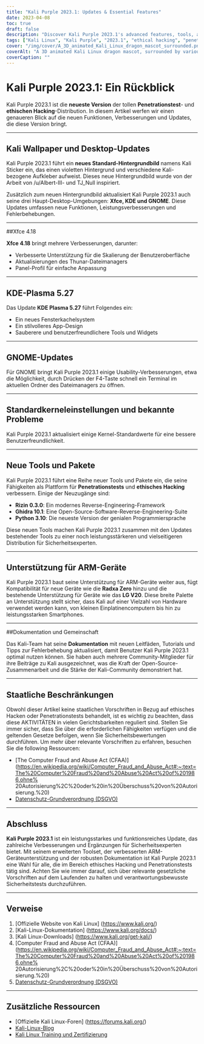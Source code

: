 ```yaml
---
title: "Kali Purple 2023.1: Updates & Essential Features"
date: 2023-04-08
toc: true
draft: false
description: "Discover Kali Purple 2023.1's advanced features, tools, and enhancements in our comprehensive review for ethical hackers and cybersecurity enthusiasts."
tags: ["Kali Linux", "Kali Purple", "2023.1", "ethical hacking", "penetration testing", "cybersecurity", "tools", "exploit framework", "Kali ARM updates", "Kali NetHunter", "Kali documentation", "Kernel support", "Bluetooth support", "LineageOS", "OneUI", "Radxa Zero", "SBC", "kernel patches", "community contributions", "Kali Discord"]
cover: "/img/cover/A_3D_animated_Kali_Linux_dragon_mascot_surrounded.png"
coverAlt: "A 3D animated Kali Linux dragon mascot, surrounded by various cybersecurity and hacking tools, sitting on top of a shield with a purple dragon on it."
coverCaption: ""
---
```


 # Kali Purple 2023.1: Ein Rückblick  Kali Purple 2023.1 ist die **neueste Version** der tollen **Penetrationstest**- und **ethischen Hacking**-Distribution. In diesem Artikel werfen wir einen genaueren Blick auf die neuen Funktionen, Verbesserungen und Updates, die diese Version bringt.  ______  ## Kali Wallpaper und Desktop-Updates  Kali Purple 2023.1 führt ein **neues Standard-Hintergrundbild** namens Kali Sticker ein, das einen violetten Hintergrund und verschiedene Kali-bezogene Aufkleber aufweist. Dieses neue Hintergrundbild wurde von der Arbeit von /u/Albert-III- und TJ_Null inspiriert.  Zusätzlich zum neuen Hintergrundbild aktualisiert Kali Purple 2023.1 auch seine drei Haupt-Desktop-Umgebungen: **Xfce, KDE und GNOME**. Diese Updates umfassen neue Funktionen, Leistungsverbesserungen und Fehlerbehebungen.  ______  ##Xfce 4.18  **Xfce 4.18** bringt mehrere Verbesserungen, darunter:  - Verbesserte Unterstützung für die Skalierung der Benutzeroberfläche - Aktualisierungen des Thunar-Dateimanagers - Panel-Profil für einfache Anpassung  ______  ## KDE-Plasma 5.27  Das Update **KDE Plasma 5.27** führt Folgendes ein:  - Ein neues Fensterkachelsystem - Ein stilvolleres App-Design - Sauberere und benutzerfreundlichere Tools und Widgets  ______  ## GNOME-Updates  Für GNOME bringt Kali Purple 2023.1 einige Usability-Verbesserungen, etwa die Möglichkeit, durch Drücken der F4-Taste schnell ein Terminal im aktuellen Ordner des Dateimanagers zu öffnen.  ______  ## Standardkerneleinstellungen und bekannte Probleme  Kali Purple 2023.1 aktualisiert einige Kernel-Standardwerte für eine bessere Benutzerfreundlichkeit.  ______  ## Neue Tools und Pakete  Kali Purple 2023.1 führt eine Reihe neuer Tools und Pakete ein, die seine Fähigkeiten als Plattform für **Penetrationstests** und **ethisches Hacking** verbessern. Einige der Neuzugänge sind:  - **Rizin 0.3.0**: Ein modernes Reverse-Engineering-Framework - **Ghidra 10.1**: Eine Open-Source-Software-Reverse-Engineering-Suite - **Python 3.10**: Die neueste Version der genialen Programmiersprache  Diese neuen Tools machen Kali Purple 2023.1 zusammen mit den Updates bestehender Tools zu einer noch leistungsstärkeren und vielseitigeren Distribution für Sicherheitsexperten.  ______  ## Unterstützung für ARM-Geräte  Kali Purple 2023.1 baut seine Unterstützung für ARM-Geräte weiter aus, fügt Kompatibilität für neue Geräte wie die **Radxa Zero** hinzu und die bestehende Unterstützung für Geräte wie das **LG V20**. Diese breite Palette an Unterstützung stellt sicher, dass Kali auf einer Vielzahl von Hardware verwendet werden kann, von kleinen Einplatinencomputern bis hin zu leistungsstarken Smartphones.  ______  ##Dokumentation und Gemeinschaft  Das Kali-Team hat seine **Dokumentation** mit neuen Leitfäden, Tutorials und Tipps zur Fehlerbehebung aktualisiert, damit Benutzer Kali Purple 2023.1 optimal nutzen können. Sie haben auch mehrere Community-Mitglieder für ihre Beiträge zu Kali ausgezeichnet, was die Kraft der Open-Source-Zusammenarbeit und die Stärke der Kali-Community demonstriert hat.  ______  ## Staatliche Beschränkungen  Obwohl dieser Artikel keine staatlichen Vorschriften in Bezug auf ethisches Hacken oder Penetrationstests behandelt, ist es wichtig zu beachten, dass diese AKTIVITÄTEN in vielen Gerichtsbarkeiten reguliert sind. Stellen Sie immer sicher, dass Sie über die erforderlichen Fähigkeiten verfügen und die geltenden Gesetze befolgen, wenn Sie Sicherheitsbewertungen durchführen. Um mehr über relevante Vorschriften zu erfahren, besuchen Sie die following Ressourcen:  - [The Computer Fraud and Abuse Act (CFAA)](https://en.wikipedia.org/wiki/Computer_Fraud_and_Abuse_Act#:~:text=The%20Computer%20Fraud%20and%20Abuse%20Act%20of%201986,ohne% 20Autorisierung%2C%20oder%20in%20Überschuss%20von%20Autorisierung.%20) - [Datenschutz-Grundverordnung (DSGVO)](https://gdpr.eu/)  ______  ## Abschluss  **Kali Purple 2023.1** ist ein leistungsstarkes und funktionsreiches Update, das zahlreiche Verbesserungen und Ergänzungen für Sicherheitsexperten bietet. Mit seinem erweiterten Toolset, der verbesserten ARM-Geräteunterstützung und der robusten Dokumentation ist Kali Purple 2023.1 eine Wahl für alle, die im Bereich ethisches Hacking und Penetrationstests tätig sind. Achten Sie wie immer darauf, sich über relevante gesetzliche Vorschriften auf dem Laufenden zu halten und verantwortungsbewusste Sicherheitstests durchzuführen.  ______  ## Verweise  1. [Offizielle Website von Kali Linux] (https://www.kali.org/) 2. [Kali-Linux-Dokumentation] (https://www.kali.org/docs/) 3. [Kali Linux-Downloads] (https://www.kali.org/get-kali/) 4. [Computer Fraud and Abuse Act (CFAA)](https://en.wikipedia.org/wiki/Computer_Fraud_and_Abuse_Act#:~:text=The%20Computer%20Fraud%20and%20Abuse%20Act%20of%201986,ohne% 20Autorisierung%2C%20oder%20in%20Überschuss%20von%20Autorisierung.%20) 5. [Datenschutz-Grundverordnung (DSGVO)](https://gdpr.eu/)  ______  ## Zusätzliche Ressourcen  - [Offizielle Kali Linux-Foren] (https://forums.kali.org/) - [Kali-Linux-Blog](https://www.kali.org/blog/) - [Kali Linux Training und Zertifizierung](https://www.offensive-security.com/)   